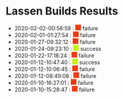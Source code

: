 # Lassen Builds Results

 - 2020-02-02-00:56:59 : ![red](./images/red.png) failure
 - 2020-02-01-01:27:54 : ![red](./images/red.png) failure
 - 2020-01-27-09:32:12 : ![red](./images/red.png) failure
 - 2020-01-24-09:23:10 : ![green](./images/green.png) success
 - 2020-01-22-17:18:24 : ![red](./images/red.png) failure
 - 2020-01-12-10:47:40 : ![green](./images/green.png) success
 - 2020-01-12-10:06:45 : ![red](./images/red.png) failure
 - 2020-01-12-08:49:08 : ![red](./images/red.png) failure
 - 2020-01-10-16:27:01 : ![red](./images/red.png) failure
 - 2020-01-10-15:28:47 : ![red](./images/red.png) failure
